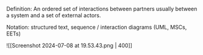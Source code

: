 Definition:
An ordered set of interactions between partners usually between a system and a set of external actors.

Notation: structured text, sequence / interaction diagrams (UML, MSCs, EETs)

![[Screenshot 2024-07-08 at 19.53.43.png | 400]]